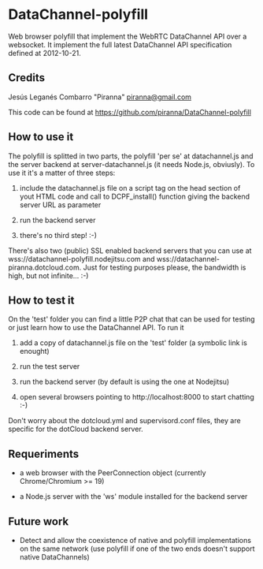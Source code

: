 DataChannel-polyfill
====================

Web browser polyfill that implement the WebRTC DataChannel API over a websocket.
It implement the full latest DataChannel API specification defined at 2012-10-21.

Credits
-------
Jesús Leganés Combarro "Piranna" <piranna@gmail.com>

This code can be found at https://github.com/piranna/DataChannel-polyfill

How to use it
-------------
The polyfill is splitted in two parts, the polyfill 'per se' at datachannel.js
and the server backend at server-datachannel.js (it needs Node.js, obviusly). To
use it it's a matter of three steps:

1. include the datachannel.js file on a script tag on the head section of yout
   HTML code and call to DCPF_install() function giving the backend server URL
   as parameter

2. run the backend server

3. there's no third step! :-)

There's also two (public) SSL enabled backend servers that you can use at
wss://datachannel-polyfill.nodejitsu.com and wss://datachannel-piranna.dotcloud.com.
Just for testing purposes please, the bandwidth is high, but not infinite... :-)

How to test it
--------------
On the 'test' folder you can find a little P2P chat that can be used for testing
or just learn how to use the DataChannel API. To run it

1. add a copy of datachannel.js file on the 'test' folder (a symbolic link is
   enought)

2. run the test server

3. run the backend server (by default is using the one at Nodejitsu)

4. open several browsers pointing to http://localhost:8000 to start chatting :-)

Don't worry about the dotcloud.yml and supervisord.conf files, they are specific
for the dotCloud backend server.

Requeriments
------------
* a web browser with the PeerConnection object (currently Chrome/Chromium >= 19)

* a Node.js server with the 'ws' module installed for the backend server

Future work
-----------
* Detect and allow the coexistence of native and polyfill implementations on the
  same network (use polyfill if one of the two ends doesn't support native
  DataChannels)
